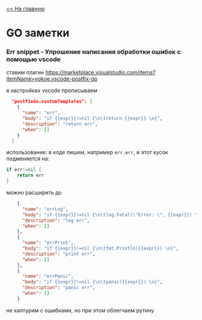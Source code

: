 [<< На главную](../README.md)

# GO заметки

### Err snippet - Упрошение написания обработки ошибок с помощью vscode
ставим плагин https://marketplace.visualstudio.com/items?itemName=yokoe.vscode-postfix-go

в настройках vscode прописываем 
```json
  "postfixGo.customTemplates": [
    {
      "name": "err",
      "body": "if {{expr}}!=nil {\n\treturn {{expr}} \n}",
      "description": "return err",
      "when": []
    }
  ]
```
использование:
в коде пишем, например `err.err`, и этот кусок подменяется на:
```go
if err!=nil {	
	return err 
}
```

можно расширить до 
```json
    {
      "name": "errLog",
      "body": "if {{expr}}!=nil {\n\tlog.Fatal(\"Error: \", {{expr}}) \n}",
      "description": "log err",
      "when": []
    },
    {
      "name": "errPrint",
      "body": "if {{expr}}!=nil {\n\tfmt.Println({{expr}}) \n}",
      "description": "print err",
      "when": []
    },
    {
      "name": "errPanic",
      "body": "if {{expr}}!=nil {\n\tpanic({{expr}}) \n}",
      "description": "panic err",
      "when": []
    }
```
не халтурим с ошибками, но при этом облегчаем рутину